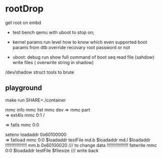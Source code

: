 # rootDrop

get root on embd

* test bench
	qemu with uboot to stop on;

* kernel params
	run level 
		how to know which even supported
	boot params from dtb override
	recovary root password or not
* uboot:
	debug run show full command of boot seq
	read file (sahdow)
	write files ( overwrite string in shadow)

/dev/shadow struct
tools to brute

## playground
make run SHARE=./container  

mmc info
mmc list
mmc dev
=> mmc part  
=> ext4ls mmc 0:1 /


=> fatls mmc 0:0


setenv loadaddr 0x60100000              
=> fatload mmc 0:0 $loadaddr testFile
md.b $loadaddr
md.l $loadaddr
!!!!!!!!!!!!!!!!!  mm.b 0x60100020 ///  to change data
!!!!!!!!!!!!!!!!!  fatwrite mmc 0:0 $loadaddr testFile $filesize  /// write back
